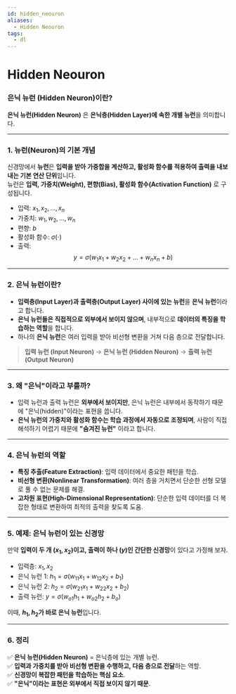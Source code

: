 ```yaml
---
id: hidden_neouron
aliases:
  - Hidden Neouron
tags:
  - dl
---
```


# **Hidden Neouron**
### **은닉 뉴런 (Hidden Neuron)이란?**  

**은닉 뉴런(Hidden Neuron)** 은 **은닉층(Hidden Layer)에 속한 개별 뉴런**을 의미합니다.  

---

### 1. **뉴런(Neuron)의 기본 개념**
신경망에서 **뉴런**은 **입력을 받아 가중합을 계산하고, 활성화 함수를 적용하여 출력을 내보내는 기본 연산 단위**입니다.  
뉴런은 **입력, 가중치(Weight), 편향(Bias), 활성화 함수(Activation Function)** 로 구성됩니다.

- 입력: $x_1, x_2, ..., x_n$ 
- 가중치: $w_1, w_2, ..., w_n$ 
- 편향: $b$
- 활성화 함수: $\sigma(\cdot)$
- 출력:  
  $$
  y = \sigma(w_1x_1 + w_2x_2 + ... + w_nx_n + b)
  $$

---

### 2. **은닉 뉴런이란?**
- **입력층(Input Layer)과 출력층(Output Layer) 사이에 있는 뉴런**을 **은닉 뉴런**이라고 합니다.  
- **은닉 뉴런들은 직접적으로 외부에서 보이지 않으며**, 내부적으로 **데이터의 특징을 학습하는 역할**을 합니다.  
- 하나의 **은닉 뉴런**은 여러 입력을 받아 비선형 변환을 거쳐 다음 층으로 전달합니다.

> **입력 뉴런 (Input Neuron)** → **은닉 뉴런 (Hidden Neuron)** → **출력 뉴런 (Output Neuron)**  

---

### 3. **왜 "은닉"이라고 부를까?**
- 입력 뉴런과 출력 뉴런은 **외부에서 보이지만**, 은닉 뉴런은 내부에서 동작하기 때문에 "은닉(hidden)"이라는 표현을 씁니다.
- **은닉 뉴런의 가중치와 활성화 함수는 학습 과정에서 자동으로 조정되며**, 사람이 직접 해석하기 어렵기 때문에 **"숨겨진 뉴런"** 이라고 합니다.

---

### 4. **은닉 뉴런의 역할**
- **특징 추출(Feature Extraction)**: 입력 데이터에서 중요한 패턴을 학습.
- **비선형 변환(Nonlinear Transformation)**: 여러 층을 거치면서 단순한 선형 모델로 풀 수 없는 문제를 해결.
- **고차원 표현(High-Dimensional Representation)**: 단순한 입력 데이터를 더 복잡한 형태로 변환하여 최적의 출력을 찾도록 도움.

---

### 5. **예제: 은닉 뉴런이 있는 신경망**
만약 **입력이 두 개 ($x_1, x_2$)이고, 출력이 하나 ($y$)인 간단한 신경망**이 있다고 가정해 보자.

- 입력층:      $x_1, x_2$
- 은닉 뉴런 1: $h_1 = \sigma(w_{11}x_1 + w_{12}x_2 + b_1)$
- 은닉 뉴런 2: $h_2 = \sigma(w_{21}x_1 + w_{22}x_2 + b_2)$
- 출력 뉴런:   $y = \sigma(w_{o1}h_1 + w_{o2}h_2 + b_o)$

이때, **$h_1, h_2$가 바로 은닉 뉴런**입니다.

---

### 6. **정리**
✅ **은닉 뉴런(Hidden Neuron)** = 은닉층에 있는 개별 뉴런.  
✅ **입력과 가중치를 받아 비선형 변환을 수행하고, 다음 층으로 전달**하는 역할.  
✅ **신경망이 복잡한 패턴을 학습하는 핵심 요소**.  
✅ **"은닉"이라는 표현은 외부에서 직접 보이지 않기 때문**.
